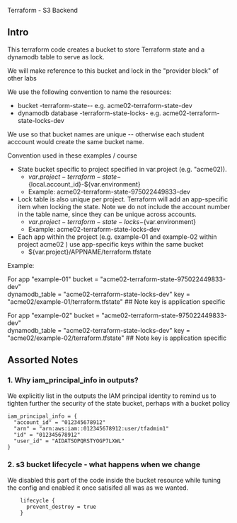 Terraform - S3 Backend

## Intro

This terraform code creates a bucket  to store Terraform state and a dynamodb table to serve as lock.

We will make reference to this bucket and lock in the "provider block" of other labs

We use the following convention to name the resources:

- bucket <project>-terraform-state-<acct-id>-<environment> e.g. acme02-terraform-state-dev
- dynamodb database <project>-terraform-state-locks-<environment> e.g. acme02-terraform-state-locks-dev

We use <acct-id> so that bucket names are unique -- otherwise each student acccount would create the same bucket name.

Convention used in these examples / course
- State bucket specific to project specified in var.project (e.g. "acme02)).
    - ${var.project}-terraform-state-${local.account_id}-${var.environment}   
    - Example: acme02-terraform-state-975022449833-dev
- Lock table is also unique per project.  Terraform will add an app-specific item when locking the state.  Note we do not include the account number in the table name, since they can be unique across accounts.
    - ${var.project}-terraform-state-locks-${var.environment}   
    - Example: acme02-terraform-state-locks-dev
- Each app within the project (e.g. example-01 and example-02 within project acme02 ) use app-specific keys within the same bucket
    - ${var.project}/APPNAME/terraform.tfstate

Example:

For app  "example-01"
    bucket         = "acme02-terraform-state-975022449833-dev"           
    dynamodb_table = "acme02-terraform-state-locks-dev"
    key            = "acme02/example-01/terraform.tfstate"  ## Note key is application specific

For app  "example-02"
    bucket         = "acme02-terraform-state-975022449833-dev"           
    dynamodb_table = "acme02-terraform-state-locks-dev"
    key            = "acme02/example-02/terraform.tfstate"  ## Note key is application specific


## Assorted Notes
### 1. Why iam_principal_info in outputs?

We explicitly list in the outputs the IAM principal identity to remind us to tighten further the security of the state bucket, perhaps with a bucket policy

```
iam_principal_info = {
  "account_id" = "012345678912"
  "arn" = "arn:aws:iam::012345678912:user/tfadmin1"
  "id" = "012345678912"
  "user_id" = "AIDATSOPQRSTYOGP7LXWL"
}
```

### 2. s3 bucket lifecycle - what happens when we change

We disabled this part of the code inside the bucket resource while tuning the config and enabled it once satisifed all was as we wanted.

```
    lifecycle {
      prevent_destroy = true
    }
```
